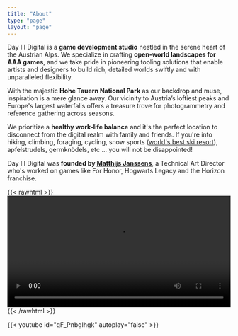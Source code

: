 ```yaml
---
title: "About"
type: "page"
layout: "page"
---
```


Day III Digital is a **game development studio** nestled in the serene heart of the Austrian Alps. We specialize in crafting **open-world landscapes for AAA games**, and we take pride in pioneering tooling solutions that enable artists and designers to build rich, detailed worlds swiftly and with unparalleled flexibility.

With the majestic **Hohe Tauern National Park** as our backdrop and muse, inspiration is a mere glance away. Our vicinity to Austria’s loftiest peaks and Europe's largest waterfalls offers a treasure trove for photogrammetry and reference gathering across seasons.

We prioritize a **healthy work-life balance** and it's the perfect location to disconnect from the digital realm with family and friends. If you're into hiking, climbing, foraging, cycling, snow sports ([world's best ski resort](https://www.kitzski.at/en/service-info/company-info/worlds-best-ski-resort.html)), apfelstrudels, germknödels, etc ... you will not be disappointed!

Day III Digital was **founded by [Matthijs Janssens](https://www.linkedin.com/in/matthijs-janssens-23858a59/)**, a Technical Art Director who's worked on games like For Honor, Hogwarts Legacy and the Horizon franchise.

{{< rawhtml >}} 
<video width=100% controls autoplay loop preload="auto" >
    <source src="https://hohetauern.at/images/bilder/system/videos/Nationalparkfilm_sommer.mov" type="video/mp4">
    Your browser does not support the video tag.  
</video>
{{< /rawhtml >}}

{{< youtube id="qF_PnbgIhgk" autoplay="false" >}}

